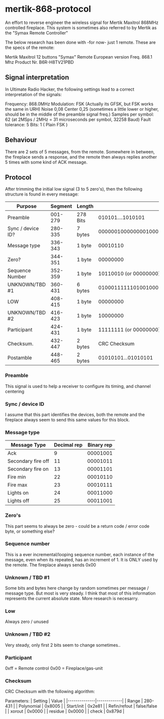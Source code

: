 # mertik-868-protocol
An effort to reverse engineer the wireless signal for Mertik Maxitrol 868MHz controlled fireplace.
This system is sometimes also referred to by Mertik as the "Symax Remote Controller"

The below research has been done with -for now- just 1 remote.
These are the specs of the remote:

Mertik Maxitrol 12 buttons "Symax" Remote
European version
Freq. 868.1 Mhz
Product Nr. B6R-H8TV21PBD

## Signal interpretation
In Ultimate Radio Hacker, the following settings lead to a correct interpretation of the signals:

Frequency: 868.0MHz
Modulation: FSK (Actually its GFSK, but FSK works the same in URH)
Noise 0,08
Center 0,25 (sometimes a little lower or higher, should be in the middle of the preamble signal freq.)
Samples per symbol: 62 (at 2MSps / 2MHz = 31 microseconds per symbol, 32258 Baud)
Fault tolerance: 5
Bits: 1 ( Plain FSK )

## Behaviour
There are 2 sets of 5 messages, from the remote. Somewhere in between, the fireplace sends a response, and the  remote then always replies another 5 times with some kind of ACK message.

## Protocol
After trimming the initial low signal (3 to 5 zero's), then the following structure is found in every message:

| **Purpose**       |  **Segment** | **Length** | **Example**                                                 |
|-------------------|--------------|------------|-------------------------------------------------------------|
|      Preamble     |    001-279   |  278 Bits  |                      010101....1010101                      |
| Sync / device ID? |    280-335   |   7 bytes  | 00000010000000010000000110101000000011101011000111110111000 |
|    Message type   |    336-343   |   1 byte   |                           00010110                          |
|       Zero?       |    344-351   |   1 byte   |                           00000000                          |
|  Sequence Number  |    352-359   |   1 byte   |                    10110010 (or 00000000)                   |
|    UNKNOWN/TBD #1 |    360-431   |   6 bytes  |        010001111110100100000111001101000000100011000001     |
|        LOW        |    408-415   |   1 byte   |                           00000000                          |
|    UNKNOWN/TBD #2 |    416-423   |   1 byte   |                           10000000                          |
|     Participant   |    424-431   |   1 byte   |                    11111111 (or 00000000)                   |
|     Checksum.     |    432-447   |   2 bytes  |                         CRC Checksum                        |
|     Postamble     |    448-465   |   2 bytes  |                     01010101...01010101                     |

### Preamble
This signal is used to help a receiver to configure its timing, and channel centering

### Sync / device ID
I assume that this part identifies the devices, both the remote and the fireplace always seem to send this same values for this block.

### Message type
| Message Type       | Decimal rep | Binary rep |
|--------------------|-------------|------------|
| Ack                | 9           | 00001001   |
| Secondary fire off | 11          | 00001011   |
| Secondary fire on  | 13          | 00001101   |
| Fire min           | 22          | 00010110   |
| Fire max           | 23          | 00010111   |
| Lights on          | 24          | 00011000   |
| Lights off         | 25          | 00011001   |

### Zero's
This part seems to always be zero - could be a return code / error code byte, or something else?

### Sequence number
This is a ever incremental/looping sequence number, each instance of the message, even when its repeated, has an increment of 1.
It is ONLY used by the remote. The fireplace always sends 0x00

### Unknown / TBD #1
Some bits and bytes here change by random sometimes per message / message type. But most is very steady. I think that most of this information represents the current absolute state. More research is necesarry.

### Low
Always zero / unused

### Unknown / TBD #2
Very steady, only first 2 bits seem to change sometimes..

### Participant
0xff = Remote control
0x00 = Fireplace/gas-unit

### Checksum 
CRC Checksum with the following algorithm: 

Parameters: 
| Setting      | Value       |
|--------------|-------------|
| Range        | 280-431     |
| Polynomial   | 0x8005      |
| Start/init   | 0x2e81      |
| Refin/refout | false/false |
| xorout       | 0x0000      |
| residue      | 0x0000      |
| check        | 0x879d      |
